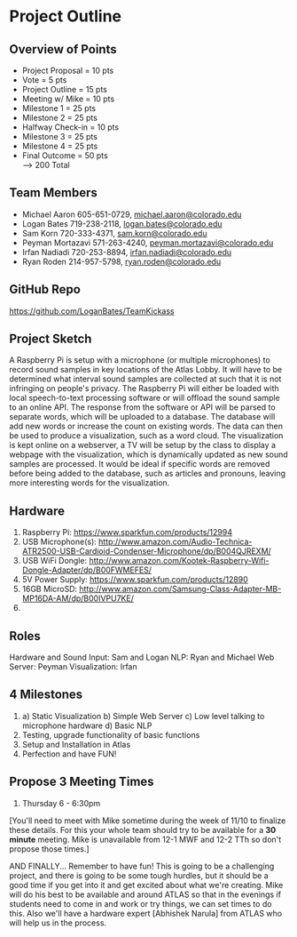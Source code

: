 Project Outline
============

## Overview of Points
* Project Proposal = 10 pts  
* Vote = 5 pts
* Project Outline = 15 pts
* Meeting w/ Mike = 10 pts
* Milestone 1 = 25 pts
* Milestone 2 = 25 pts
* Halfway Check-in = 10 pts
* Milestone 3 = 25 pts
* Milestone 4 = 25 pts
* Final Outcome = 50 pts  
--> 200 Total

## Team Members
* Michael Aaron 605-651-0729, michael.aaron@colorado.edu
* Logan Bates 719-238-2118, logan.bates@colorado.edu
* Sam Korn 720-333-4371, sam.korn@colorado.edu
* Peyman Mortazavi 571-263-4240, peyman.mortazavi@colorado.edu
* Irfan Nadiadi 720-253-8894, irfan.nadiadi@colorado.edu
* Ryan Roden 214-957-5798, ryan.roden@colorado.edu

## GitHub Repo 
https://github.com/LoganBates/TeamKickass

## Project Sketch
A Raspberry Pi is setup with a microphone (or multiple microphones) to record sound samples in key locations of the Atlas Lobby.
It will have to be determined what interval sound samples are collected at such that it is not infringing on people's privacy.
The Raspberry Pi will either be loaded with local speech-to-text processing software or will offload the sound sample to an online API. The response from the software or API will be parsed to separate words, which will be uploaded to a database. The database will add new words or increase the count on existing words. The data can then be used to produce a visualization, such as a word cloud. The visualization is kept online on a webserver, a TV will be setup by the class to display a webpage with the visualization, which is dynamically updated as new sound samples are processed.
It would be ideal if specific words are removed before being added to the database, such as articles and pronouns, leaving more interesting words for the visualization.

## Hardware
1. Raspberry Pi: https://www.sparkfun.com/products/12994
2. USB Microphone(s): http://www.amazon.com/Audio-Technica-ATR2500-USB-Cardioid-Condenser-Microphone/dp/B004QJREXM/
3. USB WiFi Dongle: http://www.amazon.com/Kootek-Raspberry-Wifi-Dongle-Adapter/dp/B00FWMEFES/
4. 5V Power Supply: https://www.sparkfun.com/products/12890
5. 16GB MicroSD: http://www.amazon.com/Samsung-Class-Adapter-MB-MP16DA-AM/dp/B00IVPU7KE/
6.  

## Roles
Hardware and Sound Input: Sam and Logan
NLP: Ryan and Michael
Web Server: Peyman
Visualization: Irfan

## 4 Milestones

1. a) Static Visualization b) Simple Web Server c) Low level talking to microphone hardware d) Basic NLP
2. Testing, upgrade functionality of basic functions
3. Setup and Installation in Atlas
4. Perfection and have FUN!

## Propose 3 Meeting Times
1. Thursday 6 - 6:30pm

[You'll need to meet with Mike sometime during the week of 11/10 to finalize these details.  For this your whole team should try to be available for a **30 minute** meeting.  Mike is unavailable from 12-1 MWF and 12-2 TTh so don't propose those times.]


AND FINALLY... Remember to have fun!  This is going to be a challenging project, and there is going to be some tough hurdles, but it should be a good time if you get into it and get excited about what we're creating.  Mike will do his best to be available and around ATLAS so that in the evenings if students need to come in and work or try things, we can set times to do this.  Also we'll have a hardware expert [Abhishek Narula] from ATLAS who will help us in the process.  
